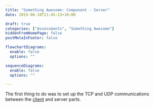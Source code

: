 ```yaml
---
title: "Something Awesome: Component - Server"
date: 2019-06-18T11:45:13+10:00

draft: true
categories: ["Assessments", "Something Awesome"]
hiddenFromHomePage: false
postMetaInFooter: false

flowchartDiagrams:
  enable: false
  options: ""

sequenceDiagrams: 
  enable: false
  options: ""

---
```


The first thing to do was to set up the TCP and UDP communications between the [client](../something-awesome-component-client) and server parts.  

